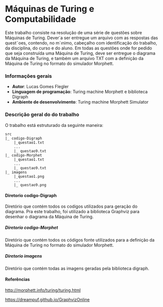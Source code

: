 # Máquinas de Turing e Computabilidade
Este trabalho consiste na resolução de uma série de questões sobre Máquinas de Turing.
Dever´a ser entregue um arquivo com as respostas das quest˜oes, contendo, no m´ınimo,
cabeçalho com identificação do trabalho, da disciplina, do curso e do aluno. Em todas as questões onde for pedido que seja construída uma Máquina de Turing, deve ser entregue o
diagrama da Máquina de Turing, e também um arquivo TXT com a definição da Máquina
de Turing no formato do simulador Morphett.


### Informações gerais
- **Autor**: Lucas Gomes Flegler
- **Linguagem de programação**: Turing machine Morphett e biblioteca Digraph
- **Ambiente de desenvolvimento**: Turing machine Morphett Simulator

### Descrição geral do do trabalho
O trabalho está estruturado da seguinte maneira:

```
src
|_ codigo-Digraph
    |_questao1.txt
    ...
    |_ questao9.txt
|_ codigo-Morphet
    |_questao1.txt
    ...
    |_ questao9.txt
|_ imagens
    |_questao1.png
    ...
    |_ questao9.png

```


#### Diretorio codigo-Digraph
Diretório que contém todos os codigos utilizados para geração do diagrama. Pra este trabalho, foi utilizado a biblioteca Graphviz para desenhar o diagrama da Máquina de Turing.

##### Diretorio codigo-Morphet
Diretório que contém todos os códigos fonte utilizados para a definição da Máquina
de Turing no formato do simulador Morphett.


##### Diretorio imagens
Diretório que contém todas as imagens geradas pela biblioteca digraph.


#### Referências
http://morphett.info/turing/turing.html

https://dreampuf.github.io/GraphvizOnline 